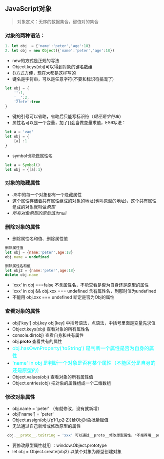 ## JavaScript对象
> 对象定义：无序的数据集合，键值对的集合  
### 对象的两种语法：
```javascript
1. let obj  = {'name':'peter','age':18}
2. let obj = new Object({'name':'peter','age':18})
```
* new的方式是正规的写法
* Object.keys(obj)可以得到对象的键名数组
* {}方式方便，现在大都是这样写的
* 键名是字符串，可以是任意字符(不要和标识符搞混了)
```javascript
let obj = {
    '':1,
    '__':2,
    '2fefe':true
}
```
* 键的引号可以省略，省略后只能写标识符（*键还是字符串*）
* 属性名可以是一个变量，加了[]会当做变量求值，ES6写法：
```javascript
let a = 'vae'
let obj = {
    [a] :1
}
```
* symbol也能做属性名 
```javascript
let a = Symbol()
let obj = {[a]:1}
```

### 对象的隐藏属性
* JS中的每一个对象都有一个隐藏属性
* 这个属性存储着共有属性组成的对象的地址(也叫原型的地址)，这个共有属性组成的对象就叫做*原型*
* *所有对象原型的原型值为null*

### 删除对象的属性
* 删除属性名和值、删除属性值
```javascript
删除属性值
let obj = {name:'peter',age:18}
obj.name = undefined

删除属性名和值
let obj2 = {name:'peter',age:18}
delete obj.name
```
* 'xxx' in obj ===false 不含属性名，不能查看是否为自身还是原型的属性
* 'xxx' in obj && obj.xxx === undefined 含有属性名，到那时值为undefined
* 不能用 obj.xxx === undefined 断定是否为Obj的属性
### 查看对象的属性

* obj['key']   obj.key obj[key] 中括号语法，点语法，中括号里面是变量先求值 
* Object.keys(obj) 查看对象的所有属性名
* console.dir(obj) 查看自身和共有属性
* obj.__proto__ 查看共有的属性
* <font color=#00ffff size=3>obj.hasOwnProperty('toString') 是判断一个属性是否为自身的属性</font>
* <font color=#00ffff size=3>'name' in obj 是判断一个对象是否有某个属性（不能区分是自身的还是原型的）</font>
* Object.values(obj) 查看对象的所有属性值
* Object.entries(obj) 把对象的属性组成一个二维数组

### 修改对象属性

* obj.name = 'peter' （有就修改，没有就新增）
* obj['name'] = 'peter'
* Object.assign(obj,{p1:1,p2:2})给Obj对象批量赋值
* 无法通过自己新增或修改原型的属性
```javascript
 obj.__proto__.toString = 'xxx' 可以通过__proto__修改原型属性，*不推荐用__proto__*
```
* 要修改原型属性就用 ：window.Object.prototype
* let obj = Object.create(obj2) 以某个对象为原型创建对象